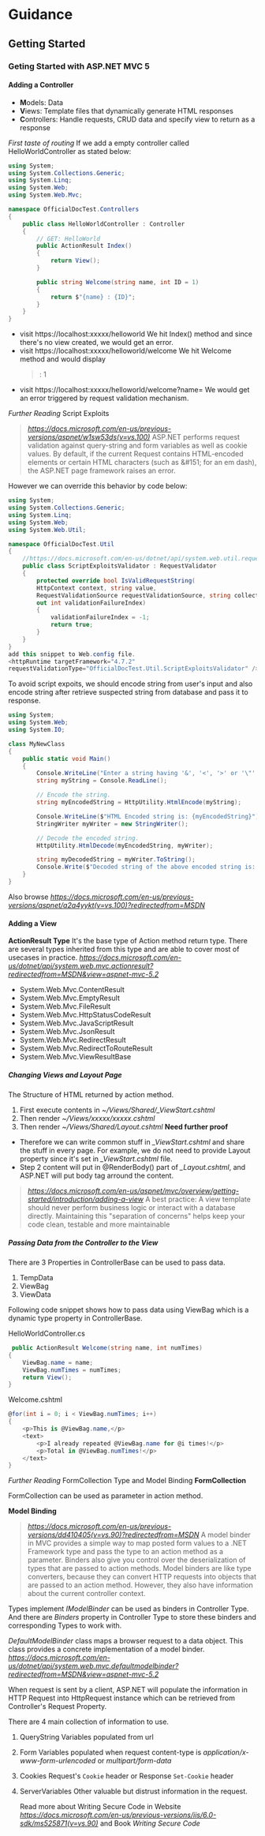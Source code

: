 # Guidance
## Getting Started
### Geting Started with ASP.NET MVC 5
#### Adding a Controller

* **M**odels: Data
* **V**iews: Template files that dynamically generate HTML responses
* **C**ontrollers: Handle requests, CRUD data and specify view to return as a response

*First taste of routing*
If we add a empty controller called HelloWorldController as stated below:
```c#
using System;
using System.Collections.Generic;
using System.Linq;
using System.Web;
using System.Web.Mvc;

namespace OfficialDocTest.Controllers
{
    public class HelloWorldController : Controller
    {
        // GET: HelloWorld
        public ActionResult Index()
        {
            return View();
        }

        public string Welcome(string name, int ID = 1)
        {
            return $"{name} : {ID}";
        }
    }
}
```
* visit https://localhost:xxxxx/helloworld
    We hit Index() method and since there's no view created, we would get an error.
* visit https://localhost:xxxxx/helloworld/welcome
    We hit Welcome method and would display
    > : 1
* visit https://localhost:xxxxx/helloworld/welcome?name=<script>alert("oops!")</script>
    We would get an error triggered by request validation mechanism.
    
*Further Reading*
Script Exploits
> *https://docs.microsoft.com/en-us/previous-versions/aspnet/w1sw53ds(v=vs.100)*
> ASP.NET performs request validation against query-string and form variables as well as cookie values. By default, if the current Request contains HTML-encoded elements or certain HTML characters (such as \&#151; for an em dash), the ASP.NET page framework raises an error.

However we can override this behavior by code below:
```c#
using System;
using System.Collections.Generic;
using System.Linq;
using System.Web;
using System.Web.Util;

namespace OfficialDocTest.Util
{
    //https://docs.microsoft.com/en-us/dotnet/api/system.web.util.requestvalidator?view=netframework-4.8
    public class ScriptExploitsValidator : RequestValidator
    {
        protected override bool IsValidRequestString(
        HttpContext context, string value,
        RequestValidationSource requestValidationSource, string collectionKey,
        out int validationFailureIndex)
        {
            validationFailureIndex = -1;
            return true;
        }
    }
}
add this snippet to Web.config file.
<httpRuntime targetFramework="4.7.2" 
requestValidationType="OfficialDocTest.Util.ScriptExploitsValidator" /> 
```

To avoid script expoits, we should encode string from user's input and also encode string after retrieve suspected string from database and pass it to response.
```c#
using System;
using System.Web;
using System.IO;

class MyNewClass
{
    public static void Main()
    {
        Console.WriteLine("Enter a string having '&', '<', '>' or '\"' in it: ");
        string myString = Console.ReadLine();

        // Encode the string.
        string myEncodedString = HttpUtility.HtmlEncode(myString);

        Console.WriteLine($"HTML Encoded string is: {myEncodedString}");
        StringWriter myWriter = new StringWriter();

        // Decode the encoded string.
        HttpUtility.HtmlDecode(myEncodedString, myWriter);

        string myDecodedString = myWriter.ToString();
        Console.Write($"Decoded string of the above encoded string is: {myDecodedString}");
    }
}
```
Also browse
*https://docs.microsoft.com/en-us/previous-versions/aspnet/a2a4yykt(v=vs.100)?redirectedfrom=MSDN*

#### Adding a View

**ActionResult Type**
It's the base type of Action method return type. There are several types inherited from this type and are able to cover most of usecases in practice.
*https://docs.microsoft.com/en-us/dotnet/api/system.web.mvc.actionresult?redirectedfrom=MSDN&view=aspnet-mvc-5.2*
* System.Web.Mvc.ContentResult
* System.Web.Mvc.EmptyResult
* System.Web.Mvc.FileResult
* System.Web.Mvc.HttpStatusCodeResult
* System.Web.Mvc.JavaScriptResult
* System.Web.Mvc.JsonResult
* System.Web.Mvc.RedirectResult
* System.Web.Mvc.RedirectToRouteResult
* System.Web.Mvc.ViewResultBase

##### Changing Views and Layout Page
The Structure of HTML returned by action method.
1. First execute contents in *~/Views/Shared/_ViewStart.cshtml* 
2. Then render *~/Views/xxxxx/xxxxx.cshtml*
3. Then render *~/Views/Shared/Layout.cshtml*
**Need further proof**

* Therefore we can write common stuff in *_ViewStart.cshtml* and share the stuff in every page. For example, we do not need to provide Layout property since it's set in *_ViewStart.cshtml* file.
* Step 2 content will put in @RenderBody() part of *_Layout.cshtml*, and ASP.NET will put body tag arround the content.

>*https://docs.microsoft.com/en-us/aspnet/mvc/overview/getting-started/introduction/adding-a-view* 
>A best practice: A view template should never perform business logic or interact with a database directly.
>Maintaining this "separation of concerns" helps keep your code clean, testable and more maintainable

##### Passing Data from the Controller to the View
There are 3 Properties in ControllerBase can be used to pass data.
1. TempData
2. ViewBag
3. ViewData

Following code snippet shows how to pass data using ViewBag which is a dynamic type property in ControllerBase.

HelloWorldController.cs
```c#
 public ActionResult Welcome(string name, int numTimes)
{
    ViewBag.name = name;
    ViewBag.numTimes = numTimes;
    return View();
}
```
Welcome.cshtml
```c#
@for(int i = 0; i < ViewBag.numTimes; i++)
{
    <p>This is @ViewBag.name,</p>
    <text>
        <p>I already repeated @ViewBag.name for @i times!</p>
        <p>Total in @ViewBag.numTimes!</p>
    </text>
}
```


*Further Reading*
FormCollection Type and Model Binding
**FormCollection**

FormCollection can be used as parameter in action method.

**Model Binding**
> *https://docs.microsoft.com/en-us/previous-versions/dd410405(v=vs.90)?redirectedfrom=MSDN*
> A model binder in MVC provides a simple way to map posted form values to a .NET Framework type and pass the type to an action method as a parameter. Binders also give you control over the deserialization of types that are passed to action methods. Model binders are like type converters, because they can convert HTTP requests into objects that are passed to an action method. However, they also have information about the current controller context.

Types implement *IModelBinder* can be used as binders in Controller Type. And there are *Binders* property in Controller Type to store these binders and corresponding Types to work with.

*DefaultModelBinder* class maps a browser request to a data object. This class provides a concrete implementation of a model binder.
*https://docs.microsoft.com/en-us/dotnet/api/system.web.mvc.defaultmodelbinder?redirectedfrom=MSDN&view=aspnet-mvc-5.2*

When request is sent by a client, ASP.NET will populate the information in HTTP Request into HttpRequest instance which can be retrieved from Controller's Request Property.

There are 4 main collection of information to use.
1. QueryString
    Variables populated from url
2. Form
    Variables populated when request content-type is 
*application/x-www-form-urlencoded* or *multipart/form-data*
3. Cookies
    Request's `Cookie` header
    or
    Response `Set-Cookie` header
4. ServerVariables
    Other valuable but distrust information in the request.
    
    Read more about Writing Secure Code in Website
    *https://docs.microsoft.com/en-us/previous-versions/iis/6.0-sdk/ms525871(v=vs.90)*
    and Book
    *Writing Secure Code*